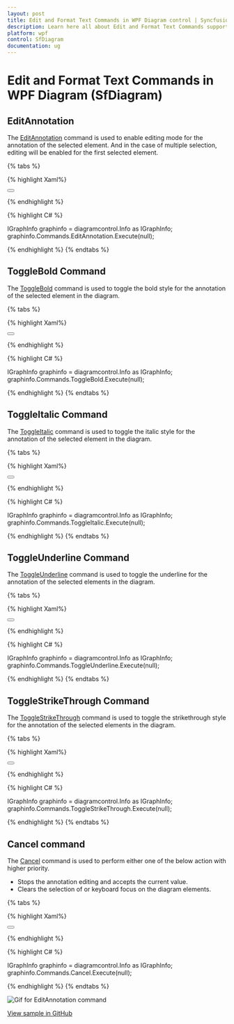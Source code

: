 ```yaml
---
layout: post
title: Edit and Format Text Commands in WPF Diagram control | Syncfusion
description: Learn here all about Edit and Format Text Commands support in Syncfusion WPF Diagram (SfDiagram) control and more.
platform: wpf
control: SfDiagram
documentation: ug
---
```


# Edit and Format Text Commands in WPF Diagram (SfDiagram)

## EditAnnotation

The [EditAnnotation](https://help.syncfusion.com/cr/wpf/Syncfusion.UI.Xaml.Diagram.IDiagramCommands.html#Syncfusion_UI_Xaml_Diagram_IDiagramCommands_EditAnnotation) command is used to enable editing mode for the annotation of the selected element. And in the case of multiple selection, editing will be enabled for the first selected element.

{% tabs %}

{% highlight Xaml%}

<Button Height="50" Content="EditAnnotation" Name="EditAnnotation" Command="Syncfusion:DiagramCommands.EditAnnotation"></Button>

{% endhighlight %}

{% highlight C# %}

IGraphInfo graphinfo = diagramcontrol.Info as IGraphInfo;
graphinfo.Commands.EditAnnotation.Execute(null);

{% endhighlight %}
{% endtabs %}

## ToggleBold Command

The [ToggleBold](https://help.syncfusion.com/cr/wpf/Syncfusion.UI.Xaml.Diagram.IDiagramCommands.html#Syncfusion_UI_Xaml_Diagram_IDiagramCommands_ToggleBold) command is used to toggle the bold style for the annotation of the selected element in the diagram.

{% tabs %}

{% highlight Xaml%}

<Button Height="50" Content="ToggleBold" Name="ToggleBold" Command="Syncfusion:DiagramCommands.ToggleBold"></Button>

{% endhighlight %}

{% highlight C# %}

IGraphInfo graphinfo = diagramcontrol.Info as IGraphInfo;
graphinfo.Commands.ToggleBold.Execute(null);

{% endhighlight %}
{% endtabs %}

## ToggleItalic Command

The [ToggleItalic](https://help.syncfusion.com/cr/wpf/Syncfusion.UI.Xaml.Diagram.IDiagramCommands.html#Syncfusion_UI_Xaml_Diagram_IDiagramCommands_ToggleItalic) command is used to toggle the italic style for the annotation of the selected element in the diagram.

{% tabs %}

{% highlight Xaml%}

<Button Height="50" Content="ToggleItalic" Name="ToggleItalic" Command="Syncfusion:DiagramCommands.ToggleItalic"></Button>

{% endhighlight %}

{% highlight C# %}

IGraphInfo graphinfo = diagramcontrol.Info as IGraphInfo;
graphinfo.Commands.ToggleItalic.Execute(null);

{% endhighlight %}
{% endtabs %}

## ToggleUnderline Command

The [ToggleUnderline](https://help.syncfusion.com/cr/wpf/Syncfusion.UI.Xaml.Diagram.IDiagramCommands.html#Syncfusion_UI_Xaml_Diagram_IDiagramCommands_ToggleUnderline) command is used to toggle the underline for the annotation of the selected elements in the diagram.

{% tabs %}

{% highlight Xaml%}

<Button Height="50" Content="ToggleUnderline" Name="ToggleUnderline" Command="Syncfusion:DiagramCommands.ToggleUnderline"></Button>

{% endhighlight %}

{% highlight C# %}

IGraphInfo graphinfo = diagramcontrol.Info as IGraphInfo;
graphinfo.Commands.ToggleUnderline.Execute(null);

{% endhighlight %}
{% endtabs %}

## ToggleStrikeThrough Command

The [ToggleStrikeThrough](https://help.syncfusion.com/cr/wpf/Syncfusion.UI.Xaml.Diagram.IDiagramCommands.html#Syncfusion_UI_Xaml_Diagram_IDiagramCommands_ToggleStrikeThrough) command is used to toggle the strikethrough style for the annotation of the selected elements in the diagram.

{% tabs %}

{% highlight Xaml%}

<Button Height="50" Content="ToggleStrikeThrough" Name="ToggleStrikeThrough" Command="Syncfusion:DiagramCommands.ToggleStrikeThrough"></Button>

{% endhighlight %}

{% highlight C# %}

IGraphInfo graphinfo = diagramcontrol.Info as IGraphInfo;
graphinfo.Commands.ToggleStrikeThrough.Execute(null);

{% endhighlight %}
{% endtabs %}

## Cancel command 

The [Cancel](https://help.syncfusion.com/cr/wpf/Syncfusion.UI.Xaml.Diagram.IDiagramCommands.html#Syncfusion_UI_Xaml_Diagram_IDiagramCommands_Cancel) command is used to perform either one of the below action with higher priority.
* Stops the annotation editing and accepts the current value.
* Clears the selection of or keyboard focus on the diagram elements.

{% tabs %}

{% highlight Xaml%}

<Button Height="50" Content="Cancel" Name="Cancel" Command="Syncfusion:DiagramCommands.Cancel"></Button>

{% endhighlight %}

{% highlight C# %}

IGraphInfo graphinfo = diagramcontrol.Info as IGraphInfo;
graphinfo.Commands.Cancel.Execute(null);

{% endhighlight %}
{% endtabs %}


![Gif for EditAnnotation command](Commands_Images/Commands_EditStyleText.gif)

[View sample in GitHub](https://github.com/SyncfusionExamples/WPF-Diagram-Examples/tree/master/Samples/Commands/Commands%20Sample)


